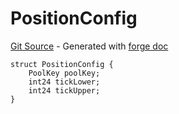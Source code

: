 # PositionConfig
[Git Source](https://github.com/uniswap/v4-periphery/blob/3f295d8435e4f776ea2daeb96ce1bc6d63f33fc7/src/libraries/PositionConfig.sol) - Generated with [forge doc](https://book.getfoundry.sh/reference/forge/forge-doc)


```solidity
struct PositionConfig {
    PoolKey poolKey;
    int24 tickLower;
    int24 tickUpper;
}
```

